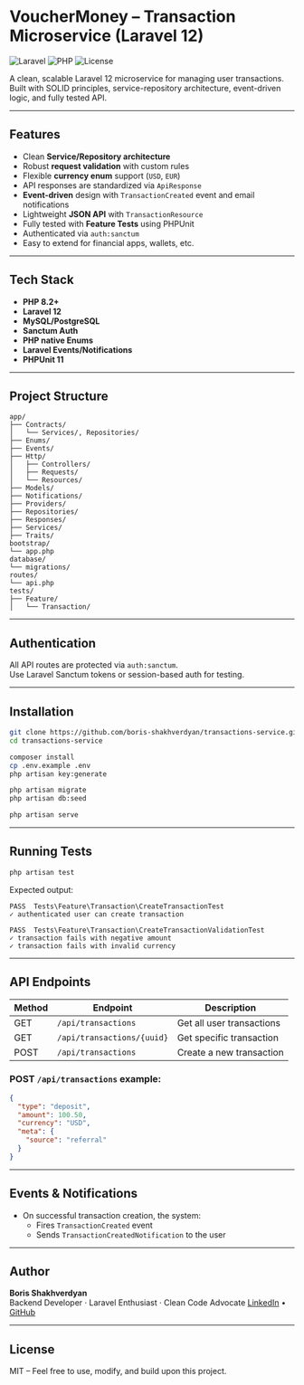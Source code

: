 # VoucherMoney – Transaction Microservice (Laravel 12)

![Laravel](https://img.shields.io/badge/Laravel-12-red)
![PHP](https://img.shields.io/badge/PHP-8.2-blue)
![License](https://img.shields.io/badge/license-MIT-green.svg)

A clean, scalable Laravel 12 microservice for managing user transactions.  
Built with SOLID principles, service-repository architecture, event-driven logic, and fully tested API.

---

## Features

- Clean **Service/Repository architecture**
- Robust **request validation** with custom rules
- Flexible **currency enum** support (`USD`, `EUR`)
- API responses are standardized via `ApiResponse`
- **Event-driven** design with `TransactionCreated` event and email notifications
- Lightweight **JSON API** with `TransactionResource`
- Fully tested with **Feature Tests** using PHPUnit
- Authenticated via `auth:sanctum`
- Easy to extend for financial apps, wallets, etc.

---

## Tech Stack

- **PHP 8.2+**
- **Laravel 12**
- **MySQL/PostgreSQL**
- **Sanctum Auth**
- **PHP native Enums**
- **Laravel Events/Notifications**
- **PHPUnit 11**

---

## Project Structure

```
app/
├── Contracts/
│   └── Services/, Repositories/
├── Enums/
├── Events/
├── Http/
│   ├── Controllers/
│   ├── Requests/
│   └── Resources/
├── Models/
├── Notifications/
├── Providers/
├── Repositories/
├── Responses/
├── Services/
├── Traits/
bootstrap/
└── app.php
database/
└── migrations/
routes/
└── api.php
tests/
├── Feature/
│   └── Transaction/
```

---

## Authentication

All API routes are protected via `auth:sanctum`.  
Use Laravel Sanctum tokens or session-based auth for testing.

---

## Installation

```bash
git clone https://github.com/boris-shakhverdyan/transactions-service.git
cd transactions-service

composer install
cp .env.example .env
php artisan key:generate

php artisan migrate
php artisan db:seed

php artisan serve
```

---

## Running Tests

```bash
php artisan test
```

Expected output:
```
PASS  Tests\Feature\Transaction\CreateTransactionTest
✓ authenticated user can create transaction

PASS  Tests\Feature\Transaction\CreateTransactionValidationTest
✓ transaction fails with negative amount
✓ transaction fails with invalid currency
```

---

## API Endpoints

| Method | Endpoint                  | Description                  |
|--------|---------------------------|------------------------------|
| GET    | `/api/transactions`       | Get all user transactions    |
| GET    | `/api/transactions/{uuid}` | Get specific transaction     |
| POST   | `/api/transactions`       | Create a new transaction     |

### POST `/api/transactions` example:
```json
{
  "type": "deposit",
  "amount": 100.50,
  "currency": "USD",
  "meta": {
    "source": "referral"
  }
}
```

---

## Events & Notifications

- On successful transaction creation, the system:
    - Fires `TransactionCreated` event
    - Sends `TransactionCreatedNotification` to the user

---

## Author

**Boris Shakhverdyan**  
Backend Developer · Laravel Enthusiast · Clean Code Advocate
[LinkedIn](https://www.linkedin.com/in/boris-shakhverdyan) • [GitHub](https://github.com/boris-shakhverdyan)

---

## License

MIT – Feel free to use, modify, and build upon this project.
